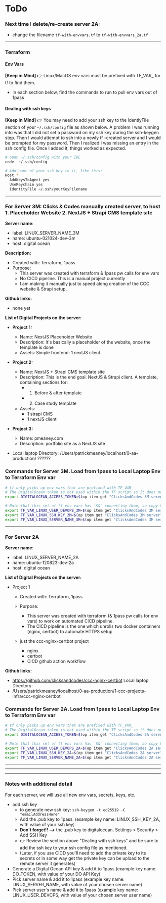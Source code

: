 
# ToDo

### Next time I delete/re-create server 2A:

- change the filename `tf-with-envvars.tf` to `tf-with-envvars_2a.tf`
  
____________
###  Terraform 

#### Env Vars

**[Keep in Mind]**
👉 Linux/MacOS env vars must be prefixed with TF_VAR_ for tf to find them.
- In each section below, find the commands to run to pull env vars out of 1pass

#### Dealing with ssh keys

**[Keep in Mind]**
👉 You may need to add your ssh key to the IdentiyFile section of your `~/.ssh/config` file as shown below.  A problem I was running into was that I did not set a password on my ssh key during the ssh-keygen step.  Then I would attempt to ssh into a newly tf -created server and I would be prompted for my password.  Then I realized I was missing an entry in the ssh config file.  Once I added it, things worked as expected.


```bash
# open ~/.ssh/config with your IDE
code  ~/.ssh/config

# Add name of your ssh key to it, like this:
Host *
  AddKeysToAgent yes
  UseKeychain yes
  IdentityFile ~/.ssh/yourKeyFilename
```


______________________________
### For Server 3M:  Clicks & Codes manually created server, to host 1. Placeholder Website 2. NextJS + Strapi CMS template site

**Server name:**
  - label: LINUX_SERVER_NAME_3M
  - name: ubuntu-021024-dev-3m
  - host: digital ocean

**Description:**
  - Created with: Terraform, 1pass
  - Purpose:
    - This server was created with terraform & 1pass pw calls for env vars
    - No CICD pipeline.  This is a manual project currently
    - I am making it manually just to speed along creation of the CCC website & Strapi setup.

**Github links:**
  - none yet

**List of Digital Projects on the server:**

- **Project 1:**
  - Name: NextJS Placeholder Website
  - Description:   It's basically a placeholder of the website, once the template is done
  - Assets: Simple frontend: 1 nextJS client.

- **Project 2:**
  - Name: NextJS + Strapi CMS template site
  - Description: This is the end goal.  NextJS & Strapi client.  A template, containing sections for:
    - 1. Before & after template
    - 2. Case study template
  - Assets:
    - 1 strapi CMS
    - 1 nextJS client

- **Project 3:**
  - Name: pmeaney.com
  - Description: portfolio site as a NextJS site

- Local laptop Directory: /Users/patrickmeaney/localhost/0-aa-production/ ??????

### Commands for Server 3M.  Load from 1pass to Local Laptop Env to Terraform Env var
```bash
# tf only picks up env vars that are prefixed with TF_VAR_
# The DigitalOcean token is not used within the TF script so it does not need the TF_VAR_ prefix.
export DIGITALOCEAN_ACCESS_TOKEN=$(op item get "ClicksAndCodes 3M server" --fields label=DO_TOKEN_CCC_021024_3M)

# Note that this set of tf env vars has `&&` connecting them, so copy & paste them as a block.
export TF_VAR_LINUX_USER_DEVOPS_3M=$(op item get "ClicksAndCodes 3M server" --fields label=LINUX_USER_DEVOPS_3M) &&
export TF_VAR_LINUX_SSH_KEY_3M=$(op item get "ClicksAndCodes 3M server" --fields label=LINUX_SSH_KEY_3M) &&
export TF_VAR_LINUX_SERVER_NAME_3M=$(op item get "ClicksAndCodes 3M server" --fields label=LINUX_SERVER_NAME_3M)
```

___________________________
### For Server 2A

**Server name:**
  - label: LINUX_SERVER_NAME_2A
  - name: ubuntu-120823-dev-2a
  - host: digital ocean


**List of Digital Projects on the server:**

  - Project 1
    - Created with: Terraform, 1pass
    - Purpose:
      - This server was created with terraform (& 1pass pw calls for env vars) to work on automated CICD pipeline.
      - The CICD pipeline is the one which unrolls two docker containers (nginx, certbot) to automate HTTPS setup

    - just the ccc-nginx-certbot project
      - nginx
      - certbot
      - CICD github action workflow

**Github links:**
  - https://github.com/clicksandcodes/ccc-nginx-certbot
Local laptop Directory:
  - /Users/patrickmeaney/localhost/0-aa-production/1-ccc-projects-infra/ccc-nginx-certbot

### Commands for Server 2A.  Load from 1pass to Local Laptop Env to Terraform Env var
```bash
# tf only picks up env vars that are prefixed with TF_VAR_
# The DigitalOcean token is not used within the TF script so it does not need the TF_VAR_ prefix.
export DIGITALOCEAN_ACCESS_TOKEN=$(op item get "ClicksAndCodes 2A server" --fields label=DO_TOKEN_CCC_120823_2A)

# Note that this set of tf env vars has `&&` connecting them, so copy & paste them as a block.
export TF_VAR_LINUX_USER_DEVOPS_2A=$(op item get "ClicksAndCodes 2A server" --fields label=LINUX_USER_DEVOPS_2A) &&
export TF_VAR_LINUX_SSH_KEY_2A=$(op item get "ClicksAndCodes 2A server" --fields label=LINUX_SSH_KEY_2A) &&
export TF_VAR_LINUX_SERVER_NAME_2A=$(op item get "ClicksAndCodes 2A server" --fields label=LINUX_SERVER_NAME_2A)
```
___________________________
___________________________
___________________________

### Notes with additional detail

For each server, we will use all new env vars, secrets, keys, etc.

- add ssh key
  - to generate new ssh key: `ssh-keygen -t ed25519 -C "emailAddressHere"`
  - Add the .pub key to 1pass. (example key name: LINUX_SSH_KEY_2A, with value of your ssh key)
  - **Don't forget!! -->** the .pub key to digitalocean.  Settings > Security > Add SSH Key
  - 👉 Review the section above "Dealing with ssh keys" and be sure to add the ssh key to your ssh config file as mentioned.
  - (Later, if you use CICD you'll need to add the private key to its secrets or in some way get the private key can be upload to the remote server it generates)
- Generate a Digital Ocean API key & add it to 1pass (example key name: DO_TOKEN, with value of your DO API Key)
- Pick server name & add it to 1pass (example key name: LINUX_SERVER_NAME, with value of your chosen server name)
- Pick server user's name & add it to 1pass (example key name: LINUX_USER_DEVOPS, with value of your chosen server user name)



